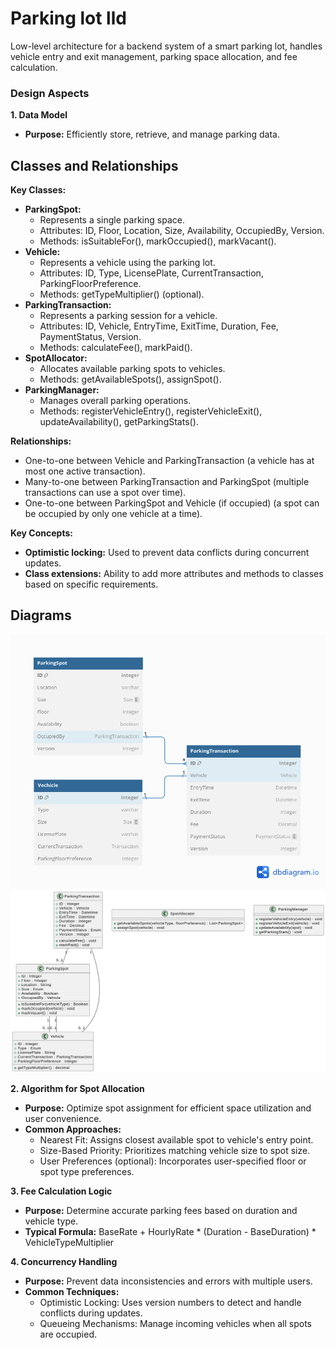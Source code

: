 # Parking lot lld

Low-level architecture for a backend system of a smart parking lot, handles vehicle entry and exit management, parking space allocation, and fee calculation.

### Design Aspects

**1. Data Model**

* **Purpose:** Efficiently store, retrieve, and manage parking data.

## Classes and Relationships

**Key Classes:**

* **ParkingSpot:**
  * Represents a single parking space.
  * Attributes: ID, Floor, Location, Size, Availability, OccupiedBy, Version.
  * Methods: isSuitableFor(), markOccupied(), markVacant().
* **Vehicle:**
  * Represents a vehicle using the parking lot.
  * Attributes: ID, Type, LicensePlate, CurrentTransaction, ParkingFloorPreference.
  * Methods: getTypeMultiplier() (optional).
* **ParkingTransaction:**
  * Represents a parking session for a vehicle.
  * Attributes: ID, Vehicle, EntryTime, ExitTime, Duration, Fee, PaymentStatus, Version.
  * Methods: calculateFee(), markPaid().
* **SpotAllocator:**
  * Allocates available parking spots to vehicles.
  * Methods: getAvailableSpots(), assignSpot().
* **ParkingManager:**
  * Manages overall parking operations.
  * Methods: registerVehicleEntry(), registerVehicleExit(), updateAvailability(), getParkingStats().

**Relationships:**

* One-to-one between Vehicle and ParkingTransaction (a vehicle has at most one active transaction).
* Many-to-one between ParkingTransaction and ParkingSpot (multiple transactions can use a spot over time).
* One-to-one between ParkingSpot and Vehicle (if occupied) (a spot can be occupied by only one vehicle at a time).

**Key Concepts:**

* **Optimistic locking:** Used to prevent data conflicts during concurrent updates.
* **Class extensions:** Ability to add more attributes and methods to classes based on specific requirements.

## Diagrams

![Table Diagram](tables.png)
![UML Diagram](uml-diagram.png)

**2. Algorithm for Spot Allocation**

* **Purpose:** Optimize spot assignment for efficient space utilization and user convenience.
* **Common Approaches:**
    - Nearest Fit: Assigns closest available spot to vehicle's entry point.
    - Size-Based Priority: Prioritizes matching vehicle size to spot size.
    - User Preferences (optional): Incorporates user-specified floor or spot type preferences.

**3. Fee Calculation Logic**

* **Purpose:** Determine accurate parking fees based on duration and vehicle type.
* **Typical Formula:** BaseRate + HourlyRate * (Duration - BaseDuration) * VehicleTypeMultiplier

**4. Concurrency Handling**

* **Purpose:** Prevent data inconsistencies and errors with multiple users.
* **Common Techniques:**
    - Optimistic Locking: Uses version numbers to detect and handle conflicts during updates.
    - Queueing Mechanisms: Manage incoming vehicles when all spots are occupied.
